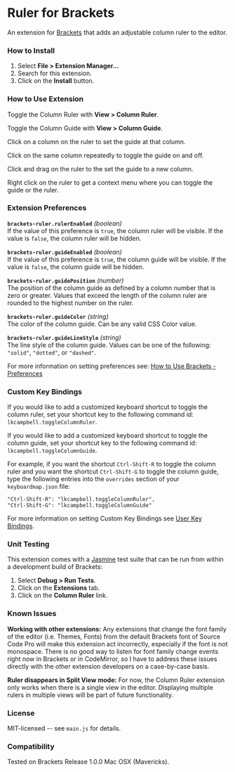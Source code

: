# Ruler for Brackets
An extension for [Brackets](https://github.com/adobe/brackets/) that adds
an adjustable column ruler to the editor.

### How to Install
1. Select **File > Extension Manager...**
2. Search for this extension.
3. Click on the **Install** button.

### How to Use Extension
Toggle the Column Ruler with **View > Column Ruler**.

Toggle the Column Guide with **View > Column Guide**.

Click on a column on the ruler to set the guide at that column.

Click on the same column repeatedly to toggle the guide on and off.

Click and drag on the ruler to the set the guide to a new column.

Right click on the ruler to get a context menu where you can toggle the guide
or the ruler.

### Extension Preferences

**`brackets-ruler.rulerEnabled`** *(boolean)*<br/>
If the value of this preference is `true`, the column ruler will be visible.
If the value is `false`, the column ruler will be hidden.

**`brackets-ruler.guideEnabled`** *(boolean)*<br/>
If the value of this preference is `true`, the column guide will be visible.
If the value is `false`, the column guide will be hidden.

**`brackets-ruler.guidePosition`** *(number)*<br/>
The position of the column guide as defined by a column number that is zero
or greater. Values that exceed the length of the column ruler are rounded to
the highest number on the ruler.

**`brackets-ruler.guideColor`** *(string)*<br/>
The color of the column guide. Can be any valid CSS Color value.

**`brackets-ruler.guideLineStyle`** *(string)*<br/>
The line style of the column guide. Values can be one of the following:
`"solid"`, `"dotted"`, or `"dashed"`.

For more information on setting preferences see:
[How to Use Brackets - Preferences](https://github.com/adobe/brackets/wiki/How-to-Use-Brackets#preferences)

### Custom Key Bindings

If you would like to add a customized keyboard shortcut to toggle the column ruler,
set your shortcut key to the following command id: `lkcampbell.toggleColumnRuler`.

If you would like to add a customized keyboard shortcut to toggle the column guide,
set your shortcut key to the following command id: `lkcampbell.toggleColumnGuide`.

For example, if you want the shortcut `Ctrl-Shift-R` to toggle the column ruler
and you want the shortcut `Ctrl-Shift-G` to toggle the column guide, type the
following entries into the `overrides` section of your `keyboardmap.json` file:

```
"Ctrl-Shift-R": "lkcampbell.toggleColumnRuler",
"Ctrl-Shift-G": "lkcampbell.toggleColumnGuide"
```

For more information on setting Custom Key Bindings see [User Key Bindings](https://github.com/adobe/brackets/wiki/User-Key-Bindings).

### Unit Testing

This extension comes with a [Jasmine](http://jasmine.github.io/) test suite that
can be run from within a development build of Brackets:

1. Select **Debug > Run Tests**.
2. Click on the **Extensions** tab.
3. Click on the **Column Ruler** link.

### Known Issues

**Working with other extensions:** Any extensions that change the font family of
the editor (i.e. Themes, Fonts) from the default Brackets font of Source Code Pro
will make this extension act incorrectly, especially if the font is not monospace.
There is no good way to listen for font family change events right now in Brackets
or in CodeMirror, so I have to address these issues directly with the other extension
developers on a case-by-case basis.

**Ruler disappears in Split View mode:** For now, the Column Ruler extension only
works when there is a single view in the editor. Displaying multiple rulers in
multiple views will be part of future functionality.

### License
MIT-licensed -- see `main.js` for details.

### Compatibility
Tested on Brackets Release 1.0.0 Mac OSX (Mavericks).
